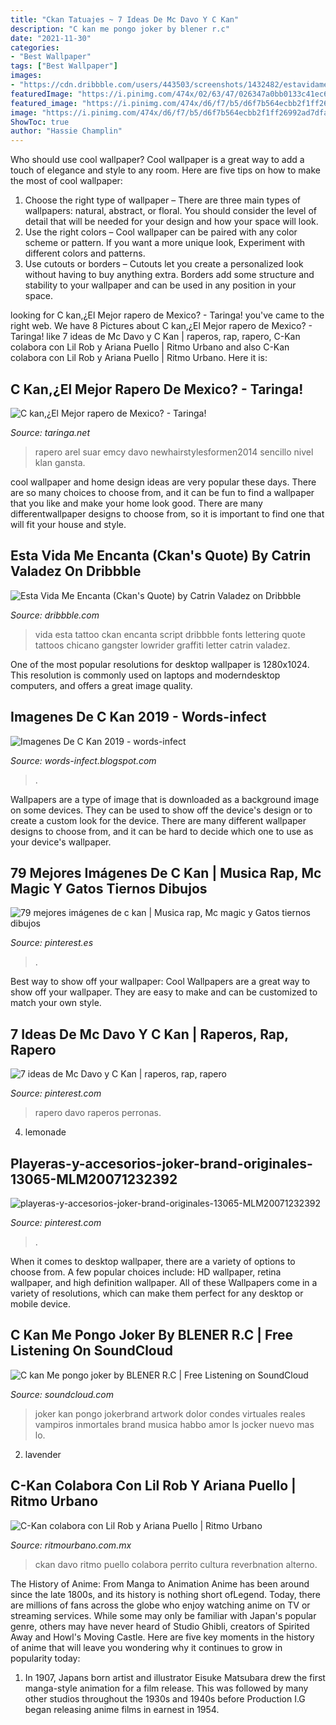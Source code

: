 ```yaml
---
title: "Ckan Tatuajes ~ 7 Ideas De Mc Davo Y C Kan"
description: "C kan me pongo joker by blener r.c"
date: "2021-11-30"
categories:
- "Best Wallpaper"
tags: ["Best Wallpaper"]
images:
- "https://cdn.dribbble.com/users/443503/screenshots/1432482/estavidameencantadribble-01.png"
featuredImage: "https://i.pinimg.com/474x/02/63/47/026347a0bb0133c41ec629bfb18a9a0d.jpg"
featured_image: "https://i.pinimg.com/474x/d6/f7/b5/d6f7b564ecbb2f1ff26992ad7dfaea9c--attractive-people-kan.jpg"
image: "https://i.pinimg.com/474x/d6/f7/b5/d6f7b564ecbb2f1ff26992ad7dfaea9c--attractive-people-kan.jpg"
ShowToc: true
author: "Hassie Champlin"
---
```



Who should use cool wallpaper?
Cool wallpaper is a great way to add a touch of elegance and style to any room. Here are five tips on how to make the most of cool wallpaper: 
1) Choose the right type of wallpaper – There are three main types of wallpapers: natural, abstract, or floral. You should consider the level of detail that will be needed for your design and how your space will look. 
2) Use the right colors – Cool wallpaper can be paired with any color scheme or pattern. If you want a more unique look, Experiment with different colors and patterns. 
3) Use cutouts or borders – Cutouts let you create a personalized look without having to buy anything extra. Borders add some structure and stability to your wallpaper and can be used in any position in your space.

	

		
looking for C kan,¿El Mejor rapero de Mexico? - Taringa! you've came to the right web. We have 8 Pictures about C kan,¿El Mejor rapero de Mexico? - Taringa! like 7 ideas de Mc Davo y C Kan | raperos, rap, rapero, C-Kan colabora con Lil Rob y Ariana Puello | Ritmo Urbano and also C-Kan colabora con Lil Rob y Ariana Puello | Ritmo Urbano. Here it is:
		
    
## C Kan,¿El Mejor Rapero De Mexico? - Taringa!

<img loading=lazy src="http://k30.kn3.net/taringa/C/0/3/6/9/2/matts_mc/CD7.jpg" onerror="this.onerror=null;this.src='https://tse1.mm.bing.net/th?id=OIP.eMJKk1VB9Ds_w_WfGEzgXAHaFH&amp;pid=15.1';" alt="C kan,¿El Mejor rapero de Mexico? - Taringa!">

_Source: taringa.net_

>rapero arel suar emcy davo newhairstylesformen2014 sencillo nivel klan gansta. 

	

cool wallpaper and home design ideas are very popular these days. There are so many choices to choose from, and it can be fun to find a wallpaper that you like and make your home look good. There are many differentwallpaper designs to choose from, so it is important to find one that will fit your house and style.

    
## Esta Vida Me Encanta (Ckan&#039;s Quote) By Catrin Valadez On Dribbble

<img loading=lazy src="https://cdn.dribbble.com/users/443503/screenshots/1432482/estavidameencantadribble-01.png" onerror="this.onerror=null;this.src='https://tse2.mm.bing.net/th?id=OIP.SXG0g6l_eR2xJS5JZbdKPgHaFj&amp;pid=15.1';" alt="Esta Vida Me Encanta (Ckan&#039;s Quote) by Catrin Valadez on Dribbble">

_Source: dribbble.com_

>vida esta tattoo ckan encanta script dribbble fonts lettering quote tattoos chicano gangster lowrider graffiti letter catrin valadez. 

	

One of the most popular resolutions for desktop wallpaper is 1280x1024. This resolution is commonly used on laptops and moderndesktop computers, and offers a great image quality.

    
## Imagenes De C Kan 2019 - Words-infect

<img loading=lazy src="https://lastfm.freetls.fastly.net/i/u/770x0/eb73f7858c3331fb2da6c25615d67409.jpg#eb73f7858c3331fb2da6c25615d67409" onerror="this.onerror=null;this.src='https://tse3.mm.bing.net/th?id=OIP.63VUwhF-cvEaMQu55whtFwHaHa&amp;pid=15.1';" alt="Imagenes De C Kan 2019 - words-infect">

_Source: words-infect.blogspot.com_

>. 

	

Wallpapers are a type of image that is downloaded as a background image on some devices. They can be used to show off the device's design or to create a custom look for the device. There are many different wallpaper designs to choose from, and it can be hard to decide which one to use as your device's wallpaper.

    
## 79 Mejores Imágenes De C Kan | Musica Rap, Mc Magic Y Gatos Tiernos Dibujos

<img loading=lazy src="https://i.pinimg.com/474x/d6/f7/b5/d6f7b564ecbb2f1ff26992ad7dfaea9c--attractive-people-kan.jpg" onerror="this.onerror=null;this.src='https://tse3.mm.bing.net/th?id=OIP.VF8xwPWRSoWYuqjc2jlsywAAAA&amp;pid=15.1';" alt="79 mejores imágenes de c kan | Musica rap, Mc magic y Gatos tiernos dibujos">

_Source: pinterest.es_

>. 

	

Best way to show off your wallpaper:
Cool Wallpapers are a great way to show off your wallpaper. They are easy to make and can be customized to match your own style.

    
## 7 Ideas De Mc Davo Y C Kan | Raperos, Rap, Rapero

<img loading=lazy src="https://i.pinimg.com/474x/02/63/47/026347a0bb0133c41ec629bfb18a9a0d.jpg" onerror="this.onerror=null;this.src='https://tse1.mm.bing.net/th?id=OIP.jx2OvFYiCpe0-oWBgak4SwAAAA&amp;pid=15.1';" alt="7 ideas de Mc Davo y C Kan | raperos, rap, rapero">

_Source: pinterest.com_

>rapero davo raperos perronas. 

	

4. lemonade 

    
## Playeras-y-accesorios-joker-brand-originales-13065-MLM20071232392

<img loading=lazy src="https://i.pinimg.com/originals/c7/f8/07/c7f80757cbc3d116d9336e3f20c11c9d.jpg" onerror="this.onerror=null;this.src='https://tse2.mm.bing.net/th?id=OIP.VciBADov1d_8OSNtEi1bogHaJ4&amp;pid=15.1';" alt="playeras-y-accesorios-joker-brand-originales-13065-MLM20071232392">

_Source: pinterest.com_

>. 

	

When it comes to desktop wallpaper, there are a variety of options to choose from. A few popular choices include: HD wallpaper, retina wallpaper, and high definition wallpaper. All of these Wallpapers come in a variety of resolutions, which can make them perfect for any desktop or mobile device. 

    
## C Kan Me Pongo Joker By BLENER R.C | Free Listening On SoundCloud

<img loading=lazy src="https://i1.sndcdn.com/artworks-000032636370-nxaht5-t500x500.jpg" onerror="this.onerror=null;this.src='https://tse4.mm.bing.net/th?id=OIP.psnRo_gln1S5jxqLqqpYaAHaHa&amp;pid=15.1';" alt="C kan Me pongo joker by BLENER R.C | Free Listening on SoundCloud">

_Source: soundcloud.com_

>joker kan pongo jokerbrand artwork dolor condes virtuales reales vampiros inmortales brand musica habbo amor ls jocker nuevo mas lo. 

	

2. lavender 

    
## C-Kan Colabora Con Lil Rob Y Ariana Puello | Ritmo Urbano

<img loading=lazy src="https://www.ritmourbano.com.mx/wp-content/uploads/2014/03/C-Kan.jpg" onerror="this.onerror=null;this.src='https://tse4.mm.bing.net/th?id=OIP.3upGBsKYB-aCPGKm4hjfowHaE6&amp;pid=15.1';" alt="C-Kan colabora con Lil Rob y Ariana Puello | Ritmo Urbano">

_Source: ritmourbano.com.mx_

>ckan davo ritmo puello colabora perrito cultura reverbnation alterno. 

	

The History of Anime: From Manga to Animation
Anime has been around since the late 1800s, and its history is nothing short ofLegend. Today, there are millions of fans across the globe who enjoy watching anime on TV or streaming services. While some may only be familiar with Japan's popular genre, others may have never heard of Studio Ghibli, creators of Spirited Away and Howl's Moving Castle. Here are five key moments in the history of anime that will leave you wondering why it continues to grow in popularity today:
1) In 1907, Japans born artist and illustrator Eisuke Matsubara drew the first manga-style animation for a film release. This was followed by many other studios throughout the 1930s and 1940s before Production I.G began releasing anime films in earnest in 1954.

